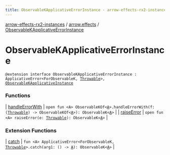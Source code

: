 ```yaml
---
title: ObservableKApplicativeErrorInstance - arrow-effects-rx2-instances
---
```


[arrow-effects-rx2-instances](../../index.html) / [arrow.effects](../index.html) / [ObservableKApplicativeErrorInstance](./index.html)

# ObservableKApplicativeErrorInstance

`@extension interface ObservableKApplicativeErrorInstance : ApplicativeError<ForObservableK, `[`Throwable`](https://kotlinlang.org/api/latest/jvm/stdlib/kotlin/-throwable/index.html)`>, `[`ObservableKApplicativeInstance`](../-observable-k-applicative-instance/index.html)

### Functions

| [handleErrorWith](handle-error-with.html) | `open fun <A> ObservableKOf<`[`A`](handle-error-with.html#A)`>.handleErrorWith(f: (`[`Throwable`](https://kotlinlang.org/api/latest/jvm/stdlib/kotlin/-throwable/index.html)`) -> ObservableKOf<`[`A`](handle-error-with.html#A)`>): ObservableK<`[`A`](handle-error-with.html#A)`>` |
| [raiseError](raise-error.html) | `open fun <A> raiseError(e: `[`Throwable`](https://kotlinlang.org/api/latest/jvm/stdlib/kotlin/-throwable/index.html)`): ObservableK<`[`A`](raise-error.html#A)`>` |

### Extension Functions

| [catch](../../arrow.effects.observablek.applicative-error/arrow.typeclasses.-applicative-error/catch.html) | `fun <A> ApplicativeError<ForObservableK, `[`Throwable`](https://kotlinlang.org/api/latest/jvm/stdlib/kotlin/-throwable/index.html)`>.catch(arg1: () -> `[`A`](../../arrow.effects.observablek.applicative-error/arrow.typeclasses.-applicative-error/catch.html#A)`): ObservableK<`[`A`](../../arrow.effects.observablek.applicative-error/arrow.typeclasses.-applicative-error/catch.html#A)`>` |

